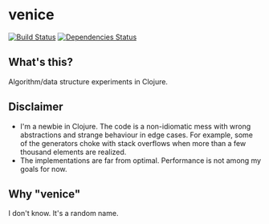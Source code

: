 # venice

[![Build Status](https://travis-ci.org/hristozov/venice.svg?branch=master)](https://travis-ci.org/hristozov/venice)
[![Dependencies Status](http://jarkeeper.com/hristozov/venice/status.png)](http://jarkeeper.com/hristozov/venice)

## What's this?
Algorithm/data structure experiments in Clojure.

## Disclaimer
* I'm a newbie in Clojure. The code is a non-idiomatic mess with wrong abstractions and strange behaviour in edge cases. For example, some of the generators choke with stack overflows when more than a few thousand elements are realized.
* The implementations are far from optimal. Performance is not among my goals for now.

## Why "venice"
I don't know. It's a random name.
